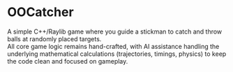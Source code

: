 # OOCatcher

A simple C++/Raylib game where you guide a stickman to catch and throw balls at randomly placed targets.  
All core game logic remains hand-crafted, with AI assistance handling the underlying mathematical calculations (trajectories, timings, physics) to keep the code clean and focused on gameplay.  
